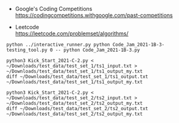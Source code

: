 * Google's Coding Competitions <br>
https://codingcompetitions.withgoogle.com/past-competitions

* Leetcode <br>
https://leetcode.com/problemset/algorithms/

```
python ../interactive_runner.py python Code_Jam_2021-1B-3-testing_tool.py 0 -- python Code_Jam_2021-1B-3.py

python3 Kick_Start_2021-C-2.py < ~/Downloads/test_data/test_set_1/ts1_input.txt > ~/Downloads/test_data/test_set_1/ts1_output_my.txt
diff ~/Downloads/test_data/test_set_1/ts1_output.txt ~/Downloads/test_data/test_set_1/ts1_output_my.txt

python3 Kick_Start_2021-C-2.py < ~/Downloads/test_data/test_set_2/ts2_input.txt > ~/Downloads/test_data/test_set_2/ts2_output_my.txt
diff ~/Downloads/test_data/test_set_2/ts2_output.txt ~/Downloads/test_data/test_set_2/ts2_output_my.txt
```
